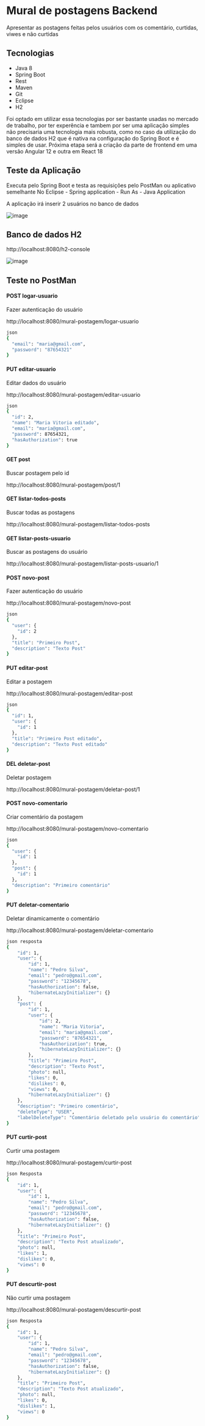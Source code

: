 # Mural de postagens Backend

Apresentar as postagens feitas pelos usuários com os comentário, curtidas, viwes e não curtidas

## Tecnologias 

- Java 8
- Spring Boot
- Rest
- Maven
- Git
- Eclipse
- H2

Foi optado em utilizar essa tecnologias por ser bastante usadas no mercado de trabalho, por ter experência e tambem por ser uma aplicação simples não precisaria uma tecnologia mais robusta, como no caso da utilização do banco de dados H2 que é nativa na configuração do Spring Boot e é simples de usar.
Próxima etapa será a criação da parte de frontend em uma versão Angular 12 e outra em React 18


## Teste da Aplicação

Executa pelo Spring Boot e testa as requisições pelo PostMan ou aplicativo semelhante
No Eclipse - Spring application - Run As - Java Application

A aplicação irá inserir 2 usuários no banco de dados

![image](https://user-images.githubusercontent.com/7042663/191817113-ec1cf5a0-fb5e-4d53-91ff-adb52887c89f.png)

## Banco de dados H2

http://localhost:8080/h2-console

![image](https://user-images.githubusercontent.com/7042663/191767845-c86bb2d0-528f-40ae-8070-42bd98879682.png)


## Teste no PostMan

#### POST logar-usuario

Fazer autenticação do usuário

http://localhost:8080/mural-postagem/logar-usuario

```sh
json
{
  "email": "maria@gmail.com",
  "password": "87654321"
}
```

#### PUT editar-usuario

Editar dados do usuário

http://localhost:8080/mural-postagem/editar-usuario

```sh
json
{
  "id": 2,
  "name": "Maria Vitoria editado",
  "email": "maria@gmail.com",
  "password": 87654321,
  "hasAuthorization": true
}
```

#### GET post

Buscar postagem pelo id

http://localhost:8080/mural-postagem/post/1


#### GET listar-todos-posts

Buscar todas as postagens

http://localhost:8080/mural-postagem/listar-todos-posts


#### GET listar-posts-usuario

Buscar as postagens do usuário

http://localhost:8080/mural-postagem/listar-posts-usuario/1


#### POST novo-post

Fazer autenticação do usuário

http://localhost:8080/mural-postagem/novo-post

```sh
json
{
  "user": {
    "id": 2
  },
  "title": "Primeiro Post",
  "description": "Texto Post"
}
```

#### PUT editar-post

Editar a postagem

http://localhost:8080/mural-postagem/editar-post

```sh
json
{
  "id": 1,
  "user": {
    "id": 1
  },
  "title": "Primeiro Post editado",
  "description": "Texto Post editado"
}
```


#### DEL deletar-post

Deletar postagem

http://localhost:8080/mural-postagem/deletar-post/1


#### POST novo-comentario

Criar comentário da postagem

http://localhost:8080/mural-postagem/novo-comentario

```sh
json
{
  "user": {
    "id": 1
  },
  "post": {
    "id": 1
  },
  "description": "Primeiro comentário"
}
```


#### PUT deletar-comentario

Deletar dinamicamente o comentário

http://localhost:8080/mural-postagem/deletar-comentario

```sh
json resposta
{
    "id": 1,
    "user": {
        "id": 1,
        "name": "Pedro Silva",
        "email": "pedro@gmail.com",
        "password": "12345678",
        "hasAuthorization": false,
        "hibernateLazyInitializer": {}
    },
    "post": {
        "id": 1,
        "user": {
            "id": 2,
            "name": "Maria Vitoria",
            "email": "maria@gmail.com",
            "password": "87654321",
            "hasAuthorization": true,
            "hibernateLazyInitializer": {}
        },
        "title": "Primeiro Post",
        "description": "Texto Post",
        "photo": null,
        "likes": 0,
        "dislikes": 0,
        "views": 0,
        "hibernateLazyInitializer": {}
    },
    "description": "Primeiro comentário",
    "deleteType": "USER",
    "labelDeleteType": "Comentário deletado pelo usuário do comentário"
}
```


#### PUT curtir-post

Curtir uma postagem

http://localhost:8080/mural-postagem/curtir-post

```sh
json Resposta
{
    "id": 1,
    "user": {
        "id": 1,
        "name": "Pedro Silva",
        "email": "pedro@gmail.com",
        "password": "12345678",
        "hasAuthorization": false,
        "hibernateLazyInitializer": {}
    },
    "title": "Primeiro Post",
    "description": "Texto Post atualizado",
    "photo": null,
    "likes": 1,
    "dislikes": 0,
    "views": 0
}
```


#### PUT descurtir-post

Não curtir uma postagem

http://localhost:8080/mural-postagem/descurtir-post

```sh
json Resposta
{
    "id": 1,
    "user": {
        "id": 1,
        "name": "Pedro Silva",
        "email": "pedro@gmail.com",
        "password": "12345678",
        "hasAuthorization": false,
        "hibernateLazyInitializer": {}
    },
    "title": "Primeiro Post",
    "description": "Texto Post atualizado",
    "photo": null,
    "likes": 0,
    "dislikes": 1,
    "views": 0
}
```



